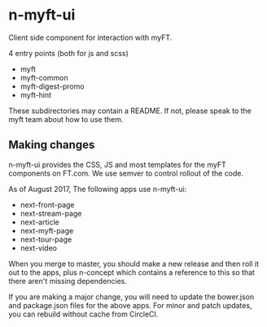 # n-myft-ui
Client side component for interaction with myFT.

4 entry points (both for js and scss)

- myft
- myft-common
- myft-digest-promo
- myft-hint

These subdirectories may contain a README. If not, please speak to the myft team about how to use them.

## Making changes

n-myft-ui provides the CSS, JS and most templates for the myFT components on FT.com. We use semver to control rollout of the code.

As of August 2017, The following apps use n-myft-ui:
* next-front-page
* next-stream-page
* next-article
* next-myft-page
* next-tour-page
* next-video

When you merge to master, you should make a new release and then roll it out to the apps, plus n-concept which contains a reference to this so that there aren't missing dependencies.

If you are making a major change, you will need to update the bower.json and package.json files for the above apps. For minor and patch updates, you can rebuild without cache from CircleCI.
